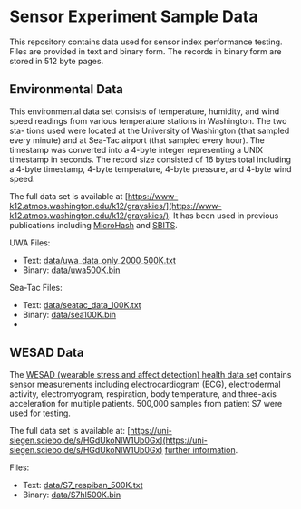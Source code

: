 # Sensor Experiment Sample Data

This repository contains data used for sensor index performance testing. Files are provided in text and binary form. The records in binary form are stored in 512 byte pages.

## Environmental Data

This environmental data set consists of temperature, humidity, and wind speed readings from various temperature stations in Washington. The two sta-
tions used were located at the University of Washington (that sampled every minute) and at Sea-Tac airport (that sampled every hour). The timestamp was
converted into a 4-byte integer representing a UNIX timestamp in seconds. The record size consisted of 16 bytes total including a 4-byte timestamp, 4-byte temperature, 4-byte pressure, and 4-byte wind speed. 

The full data set is available at [https://www-k12.atmos.washington.edu/k12/grayskies/](https://www-k12.atmos.washington.edu/k12/grayskies/). It has been used in previous publications including [MicroHash](https://dl.acm.org/doi/10.5555/1251028.1251031) and [SBITS](https://www.scitepress.org/Link.aspx?doi=10.5220/0010318800920099).

UWA Files:
 - Text: [data/uwa_data_only_2000_500K.txt](data/uwa_data_only_2000_500K.txt)
 - Binary: [data/uwa500K.bin](data/uwa500K.bin)

Sea-Tac Files:
 - Text: [data/seatac_data_100K.txt](data/seatac_data_100K.txt)
 - Binary: [data/sea100K.bin](data/sea100K.bin)
 - 
## WESAD Data

The [WESAD (wearable stress and affect detection) health data set](https://dl.acm.org/doi/10.1145/3242969.3242985) contains sensor measurements including electrocardiogram (ECG), electrodermal activity, electromyogram, respiration, body temperature, and three-axis acceleration for multiple patients. 500,000 samples from patient S7 were used for testing.

The full data set is available at: [https://uni-siegen.sciebo.de/s/HGdUkoNlW1Ub0Gx](https://uni-siegen.sciebo.de/s/HGdUkoNlW1Ub0Gx) [further information](https://www.eti.uni-siegen.de/ubicomp/home/datasets/icmi18/index.html.en?lang=en).

Files:
 - Text: [data/S7_respiban_500K.txt](data/S7_respiban_500K.txt)
 - Binary: [data/S7hl500K.bin](data/S7hl500K.bin)
